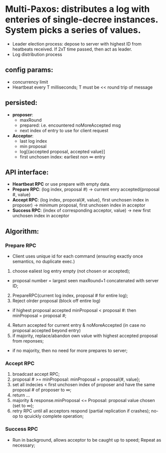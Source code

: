 # Multi-Paxos: distributes a log with enteries of single-decree instances. System picks a series of values. 
- Leader election process: depose to server with highest ID from heatbeats received. If 2xT time passed, then act as leader. 
- Log distribution process

## config params: 
- concurrency limit
- Heartbeat every T milliseconds; T must be << round trip of message 

## persisted: 
- **proposer**: 
  - maxRound
  - prepared: i.e. encountered noMoreAccepted msg
  - next index of entry to use for client request
- **Acceptor**: 
  - last log index
  - min proposal
  - log[{accepted proposal, accepted value}]
  - first unchosen index: earliest non ∞ entry

## API interface: 
- **Heartbeat RPC** or use prepare with empty data. 
- **Prepare RPC**:  (log index, proposal #) → current enry accepted{proposal #, value}
- **Accept RPC**:  (log index, proporal{#, value}, first unchosen index in proposer) → minimum proposal, first unchosen index in acceptor
- **Success RPC**:  (index of corresponding acceptor, value) → new first unchosen index in acceptor

## Algorithm: 
### Prepare RPC
- Client uses unique id for each command (ensuring exactly once semantics, no duplicate exec.)
1. choose ealiest log entry empty (not chosen or accepted); 
  - proposal number = largest seen maxRound+1 concatenated with server ID; 
2. PrepareRPC(current log index, proposal # for entire log); 
3. Reject olrder proposal (block off entire log)
  - if highest proposal accepted minProposal < proposal #: then minProposal = proposal #; 
4. Return accepted for current entry & noMoreAccepted  (in case no proposal accepted beyond entry) 
5. if majority, replace/abandon own value with highest accepted proposal from reponses; 
  - if no majority, then no need for more prepares to server; 
### Accept RPC
1. broadcast accept RPC; 
2. proposal # >= minProposal: minProposal = proposal{#, value}; 
3. set all indecies < first unchosen index of proposer and have the same proposal # of proposer to ∞; 
4. return ... 
5. majority & response.minProposal <= Proposal: proposal value chosen (set to ∞); 
6. retry RPC until all acceptors respond (partial replication if crashes); no-op to qcuickly complete operation;
### Success RPC
- Run in background, allows acceptor to be caught up to speed; Repeat as necessary;